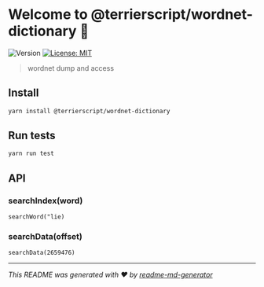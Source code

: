 # Welcome to @terrierscript/wordnet-dictionary 👋
![Version](https://img.shields.io/badge/version-1.0.0-blue.svg?cacheSeconds=2592000)
[![License: MIT](https://img.shields.io/badge/License-MIT-yellow.svg)](#)

> wordnet dump and access

## Install

```sh
yarn install @terrierscript/wordnet-dictionary
```

## Run tests

```sh
yarn run test
```

## API

### searchIndex(word)

```
searchWord("lie)
```

### searchData(offset)
```
searchData(2659476)
```


***
_This README was generated with ❤️ by [readme-md-generator](https://github.com/kefranabg/readme-md-generator)_